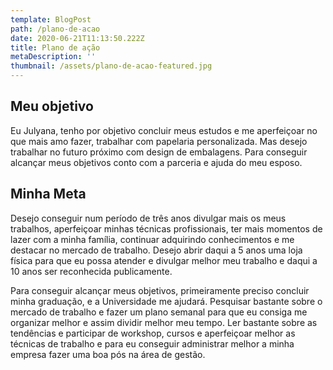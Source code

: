 ```yaml
---
template: BlogPost
path: /plano-de-acao
date: 2020-06-21T11:13:50.222Z
title: Plano de ação
metaDescription: ''
thumbnail: /assets/plano-de-acao-featured.jpg
---
```

## Meu objetivo

Eu Julyana, tenho por objetivo concluir meus estudos e me aperfeiçoar no que mais amo fazer, trabalhar com papelaria personalizada. Mas desejo trabalhar no futuro próximo com design de embalagens. Para conseguir alcançar meus objetivos conto com a parceria e ajuda do meu esposo.

## Minha Meta

Desejo conseguir num período de três anos divulgar mais os meus trabalhos, aperfeiçoar minhas técnicas profissionais, ter mais momentos de lazer com a minha família, continuar adquirindo conhecimentos e me destacar no mercado de trabalho. Desejo abrir daqui a 5 anos uma loja física para que eu possa atender e divulgar melhor meu trabalho e daqui a 10 anos ser reconhecida publicamente. 

Para conseguir alcançar meus objetivos, primeiramente preciso concluir minha graduação, e a Universidade me ajudará. Pesquisar bastante sobre o mercado de trabalho e fazer um plano semanal para que eu consiga me organizar melhor e assim dividir melhor meu tempo. Ler bastante sobre as tendências e participar de workshop, cursos e aperfeiçoar melhor as técnicas de trabalho e para eu conseguir administrar melhor a minha empresa fazer uma boa pós na área de gestão.
